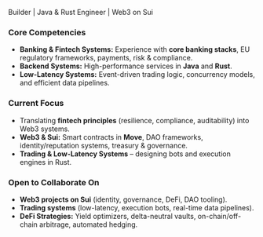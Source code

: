 Builder | Java & Rust Engineer | Web3 on Sui  

### Core Competencies
- **Banking & Fintech Systems:** Experience with **core banking stacks**, EU regulatory frameworks, payments, risk & compliance.  
- **Backend Systems:** High-performance services in **Java** and **Rust**.  
- **Low-Latency Systems:** Event-driven trading logic, concurrency models, and efficient data pipelines.  

### Current Focus
- Translating **fintech principles** (resilience, compliance, auditability) into Web3 systems.  
- **Web3 & Sui:** Smart contracts in **Move**, DAO frameworks, identity/reputation systems, treasury & governance.  
- **Trading & Low-Latency Systems** – designing bots and execution engines in Rust.  

### Open to Collaborate On
- **Web3 projects on Sui** (identity, governance, DeFi, DAO tooling).  
- **Trading systems** (low-latency, execution bots, real-time data pipelines).
- **DeFi Strategies:** Yield optimizers, delta-neutral vaults, on-chain/off-chain arbitrage, automated hedging.  
